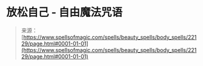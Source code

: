 <!--yml

category: 未分类

date: 2024-06-12 19:06:09

-->

# 放松自己 - 自由魔法咒语

> 来源：[https://www.spellsofmagic.com/spells/beauty_spells/body_spells/22129/page.html#0001-01-01](https://www.spellsofmagic.com/spells/beauty_spells/body_spells/22129/page.html#0001-01-01)
